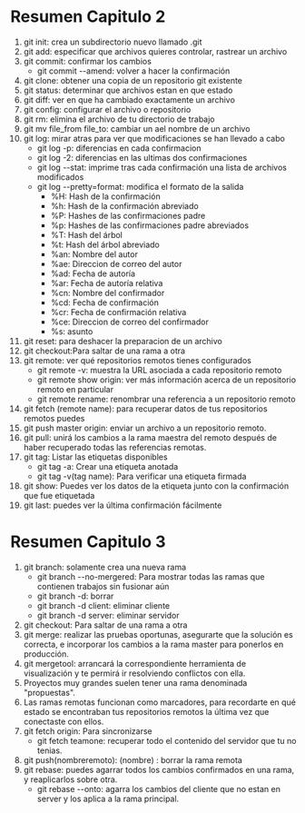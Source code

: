 # Resumen Capitulo 2

1. git init: crea un subdirectorio nuevo llamado .git
2. git add: especificar que archivos quieres controlar, rastrear un archivo 
3. git commit: confirmar los cambios
   - git commit --amend: volver a hacer la confirmación
4. git clone: obtener una copia de un repositorio git existente
5. git status: determinar que archivos estan en que estado
6. git diff: ver en que ha cambiado exactamente un archivo
7. git config: configurar el archivo o repositorio
8. git rm: elimina el archivo de tu directorio de trabajo
9. git mv file_from file_to: cambiar un ael nombre de un archivo
10. git log: mirar atras para ver que modificaciones se han llevado a cabo
    - git log -p: diferencias en cada confirmacion
    - git log -2: diferencias en las ultimas dos confirmaciones 
    - git log --stat: imprime tras cada confirmación una lista de archivos modificados
    - git log --pretty=format: modifica el formato de la salida
      - %H: Hash de la confirmación
      - %h: Hash de la confirmación abreviado
      - %P: Hashes de las confirmaciones padre
      - %p: Hashes de las confirmaciones padre abreviados
      - %T: Hash del árbol
      - %t: Hash del árbol abreviado
      - %an: Nombre del autor
      - %ae: Direccion de correo del autor
      - %ad: Fecha de autoría
      - %ar: Fecha de autoría relativa
      - %cn: Nombre del confirmador
      - %cd: Fecha de confirmación
      - %cr: Fecha de confirmación relativa
      - %ce: Direccion de correo del confirmador
      - %s: asunto
11. git reset: para deshacer la preparacion de un archivo
12. git checkout:Para saltar de una rama a otra 
13. git remote: ver qué repositorios remotos tienes configurados
    - git remote -v: muestra la URL asociada a cada repositorio remoto
    - git remote show origin: ver más información acerca de un repositorio remoto en particular
    - git remote rename: renombrar una referencia a un repositorio remoto
14. git fetch (remote name): para recuperar datos de tus repositorios remotos puedes
15. git push master origin: enviar un archivo a un repositorio remoto.
16. git pull: unirá los cambios a la rama maestra del remoto después de haber recuperado todas las referencias remotas.
17. git tag: Listar las etiquetas disponibles
    - git tag -a: Crear una etiqueta anotada
    - git tag -v(tag name): Para verificar una etiqueta firmada
18. git show: Puedes ver los datos de la etiqueta junto con la confirmación que fue etiquetada
19. git last: puedes ver la última confirmación fácilmente

# Resumen Capitulo 3

1. git branch: solamente crea una nueva rama
   - git branch --no-mergered: Para mostrar todas las ramas que contienen trabajos sin fusionar aún
   - git branch -d: borrar
   - git branch -d client: eliminar cliente
   - git branch -d server: eliminar servidor
2. git checkout: Para saltar de una rama a otra
3. git merge: realizar las pruebas oportunas, asegurarte que la solución es correcta, e incorporar los cambios a la rama master para ponerlos en producción.
4. git mergetool: arrancará la correspondiente herramienta de visualización y te permirá ir resolviendo conflictos con ella.
5. Proyectos muy grandes suelen tener una rama denominada "propuestas".
6. Las ramas remotas funcionan como marcadores, para recordarte en qué estado se encontraban tus repositorios remotos la última vez que conectaste con ellos.
7. git fetch origin: Para sincronizarse
   - git fetch teamone: recuperar todo el contenido del servidor que tu no tenias.
8. git push(nombreremoto): (nombre) : borrar la rama remota 
9. git rebase: puedes agarrar todos los cambios confirmados en una rama, y reaplicarlos sobre otra.
   - git rebase --onto: agarra los cambios del cliente que no estan en server y los aplica  a la rama principal.